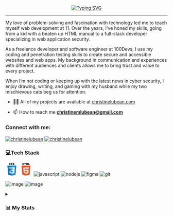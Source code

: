 <p align="center">
  <a href="https://git.io/typing-svg"><img src="https://readme-typing-svg.herokuapp.com?font=Fira+Code&duration=4000&pause=750&color=DB7978&center=true&width=435&lines=Hi%2C+%F0%9F%91%8B;I'm+Christine+LuBean;I'm+a+cybersecurity+professional+%F0%9F%94%91%2C;software+engineer+%F0%9F%92%BB%2C;writer+%E2%9C%8F%EF%B8%8F%2C++and+artist+%F0%9F%96%8C%EF%B8%8F;Take+your+time+to+look+around+%F0%9F%91%80;and+check+out+all+my+projects" alt="Typing SVG" /></a>
<p>
<hr>
<p align="left">My love of problem-solving and fascination with technology led me to teach myself web development at  11. Over the years, I've honed my skills, going from a kid with a beaten up HTML manual to a full-stack developer specializing in web application security.</p>

<p align="left">As a freelance developer and software engineer at 100Devs, I use my coding and penetration testing skills to create secure and accessible websites and web apps. My background in communication and experiences with different audiences and clients allows me to bring trust and value to every project.</p>

<p align="left">When I’m not coding or keeping up with the latest news in cyber security, I enjoy drawing, writing, and gaming with my husband while my two mischievous cats beg us for attention.</p>

- 👨‍💻 All of my projects are available at [christinelubean.com](christinelubean.com)

- 📫 How to reach me **christinemlubean@gmail.com**
  
<h3 align="left">Connect with me:</h3>
<p align="left">
<a href="https://linkedin.com/in/christinelubean" target="blank"><img align="center" src="https://raw.githubusercontent.com/rahuldkjain/github-profile-readme-generator/master/src/images/icons/Social/linked-in-alt.svg" alt="christinelubean" height="30" width="40" /></a>
<a href="https://instagram.com/christinelubean" target="blank"><img align="center" src="https://raw.githubusercontent.com/rahuldkjain/github-profile-readme-generator/master/src/images/icons/Social/instagram.svg" alt="christinelubean" height="30" width="40" /></a>
</p>

<h3 align="left">💻Tech Stack</h3>
<p align="left">
  <img src="https://raw.githubusercontent.com/devicons/devicon/master/icons/css3/css3-original-wordmark.svg" alt="css3" width="40" height="40"/>
  <img src="https://raw.githubusercontent.com/devicons/devicon/master/icons/html5/html5-original-wordmark.svg" alt="html5" width="40" height="40"/>
  <img src="https://cdn.jsdelivr.net/gh/devicons/devicon/icons/javascript/javascript-original.svg" alt="javascript" width="40" height="40" /> 
  <img src="https://cdn.jsdelivr.net/gh/devicons/devicon/icons/nodejs/nodejs-original.svg" alt="nodejs" width="40" height="40" />
  <img src="https://www.vectorlogo.zone/logos/figma/figma-icon.svg" alt="figma" width="40" height="40"/> 
  <img src="https://www.vectorlogo.zone/logos/git-scm/git-scm-icon.svg" alt="git" width="40" height="40"/>        
</p>


  ![image](https://svgshare.com/i/Zhy.svg)
  ![image](https://svgshare.com/i/ZhY.svg)
 

<details> 
  <summary><h3>📊 My Stats</h3></summary>
  
[![](https://visitcount.itsvg.in/api?id=christinelubean&icon=0&color=11)](https://visitcount.itsvg.in)  

![](https://www.codewars.com/users/ChristineLuBean/badges/small)
  
![](https://github-readme-stats.vercel.app/api/top-langs/?username=christinelubean&theme=midnight-purple&hide_border=false&include_all_commits=false&count_private=false&layout=compact)


![](https://github-readme-stats.vercel.app/api?username=christinelubean&theme=midnight-purple&hide_border=false&include_all_commits=false&count_private=false) ![](https://github-readme-streak-stats.herokuapp.com/?user=christinelubean&theme=midnight-purple&hide_border=false)
    
</details>
